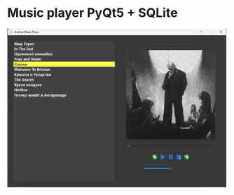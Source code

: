 # Music player PyQt5 + SQLite
<img src="https://github.com/DushaHrusha/Music-player/raw/v6/Music-player.png" width="500">